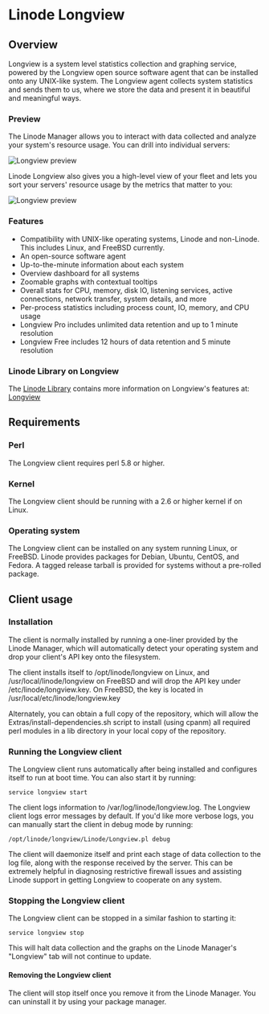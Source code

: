 Linode Longview
===============

## Overview
Longview is a system level statistics collection and graphing service, powered by the Longview open source software agent that can be installed onto any UNIX-like system. The Longview agent collects system statistics and sends them to us, where we store the data and present it in beautiful and meaningful ways.

### Preview

The Linode Manager allows you to interact with data collected and analyze your system's resource usage. You can drill into individual servers:

![Longview preview](http://i.imgur.com/mLC8MvK.png "Linode Longview")

Linode Longview also gives you a high-level view of your fleet and lets you sort your servers' resource usage by the metrics that matter to you:

![Longview preview](https://forum.linode.com/images/longview/z6RVTUv.gif "Linode Longview")

### Features

* Compatibility with UNIX-like operating systems, Linode and non-Linode. This includes Linux, and FreeBSD currently.
* An open-source software agent
* Up-to-the-minute information about each system
* Overview dashboard for all systems
* Zoomable graphs with contextual tooltips
* Overall stats for CPU, memory, disk IO, listening services, active connections, network transfer, system details, and more
* Per-process statistics including process count, IO, memory, and CPU usage
* Longview Pro includes unlimited data retention and up to 1 minute resolution
* Longview Free includes 12 hours of data retention and 5 minute resolution

### Linode Library on Longview

The [Linode Library](http://library.linode.com) contains more information on Longview's features at: [Longview](http://library.linode.com/longview)

## Requirements

### Perl

The Longview client requires perl 5.8 or higher.

### Kernel

The Longview client should be running with a 2.6 or higher kernel if on Linux. 

### Operating system

The Longview client can be installed on any system running Linux, or FreeBSD. Linode provides packages for Debian, Ubuntu, CentOS, and Fedora. A tagged release tarball is provided for systems without a pre-rolled package. 

## Client usage

### Installation

The client is normally installed by running a one-liner provided by the Linode Manager, which will automatically detect your operating system and drop your client's API key onto the filesystem.

The client installs itself to /opt/linode/longview on Linux, and /usr/local/linode/longview on FreeBSD and will drop the API key under /etc/linode/longview.key. On FreeBSD, the key is located in /usr/local/etc/linode/longview.key

Alternately, you can obtain a full copy of the repository, which will allow the Extras/install-dependencies.sh script to install (using cpanm) all required perl modules in a lib directory in your local copy of the repository.

### Running the Longview client

The Longview client runs automatically after being installed and configures itself to run at boot time. You can also start it by running:

    service longview start

The client logs information to /var/log/linode/longview.log. The Longview client logs error messages by default. If you'd like more verbose logs, you can manually start the client in debug mode by running:

    /opt/linode/longview/Linode/Longview.pl debug

The client will daemonize itself and print each stage of data collection to the log file, along with the response received by the server. This can be extremely helpful in diagnosing restrictive firewall issues and assisting Linode support in getting Longview to cooperate on any system.

### Stopping the Longview client

The Longview client can be stopped in a similar fashion to starting it:

    service longview stop

This will halt data collection and the graphs on the Linode Manager's "Longview" tab will not continue to update.

#### Removing the Longview client

The client will stop itself once you remove it from the Linode Manager. You can uninstall it by using your package manager. 
